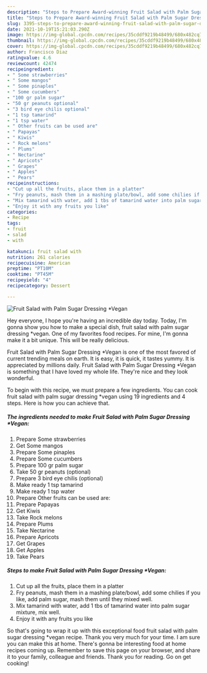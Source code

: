 ```yaml
---
description: "Steps to Prepare Award-winning Fruit Salad with Palm Sugar Dressing *Vegan"
title: "Steps to Prepare Award-winning Fruit Salad with Palm Sugar Dressing *Vegan"
slug: 3395-steps-to-prepare-award-winning-fruit-salad-with-palm-sugar-dressing-vegan
date: 2021-10-19T15:21:03.290Z
image: https://img-global.cpcdn.com/recipes/35cddf9219b48499/680x482cq70/fruit-salad-with-palm-sugar-dressing-vegan-recipe-main-photo.jpg
thumbnail: https://img-global.cpcdn.com/recipes/35cddf9219b48499/680x482cq70/fruit-salad-with-palm-sugar-dressing-vegan-recipe-main-photo.jpg
cover: https://img-global.cpcdn.com/recipes/35cddf9219b48499/680x482cq70/fruit-salad-with-palm-sugar-dressing-vegan-recipe-main-photo.jpg
author: Francisco Diaz
ratingvalue: 4.6
reviewcount: 42474
recipeingredient:
- " Some strawberries"
- " Some mangos"
- " Some pinaples"
- " Some cucumbers"
- "100 gr palm sugar"
- "50 gr peanuts optional"
- "3 bird eye chilis optional"
- "1 tsp tamarind"
- "1 tsp water"
- " Other fruits can be used are"
- " Papayas"
- " Kiwis"
- " Rock melons"
- " Plums"
- " Nectarine"
- " Apricots"
- " Grapes"
- " Apples"
- " Pears"
recipeinstructions:
- "Cut up all the fruits, place them in a platter"
- "Fry peanuts, mash them in a mashing plate/bowl, add some chilies if you like, add palm sugar, mash them until they mixed well."
- "Mix tamarind with water, add 1 tbs of tamarind water into palm sugar mixture, mix well."
- "Enjoy it with any fruits you like"
categories:
- Recipe
tags:
- fruit
- salad
- with

katakunci: fruit salad with 
nutrition: 261 calories
recipecuisine: American
preptime: "PT10M"
cooktime: "PT45M"
recipeyield: "4"
recipecategory: Dessert

---
```



![Fruit Salad with Palm Sugar Dressing *Vegan](https://img-global.cpcdn.com/recipes/35cddf9219b48499/680x482cq70/fruit-salad-with-palm-sugar-dressing-vegan-recipe-main-photo.jpg)

Hey everyone, I hope you're having an incredible day today. Today, I'm gonna show you how to make a special dish, fruit salad with palm sugar dressing *vegan. One of my favorites food recipes. For mine, I'm gonna make it a bit unique. This will be really delicious.

Fruit Salad with Palm Sugar Dressing *Vegan is one of the most favored of current trending meals on earth. It is easy, it is quick, it tastes yummy. It is appreciated by millions daily. Fruit Salad with Palm Sugar Dressing *Vegan is something that I have loved my whole life. They're nice and they look wonderful.




To begin with this recipe, we must prepare a few ingredients. You can cook fruit salad with palm sugar dressing *vegan using 19 ingredients and 4 steps. Here is how you can achieve that.

<!--inarticleads1-->

##### The ingredients needed to make Fruit Salad with Palm Sugar Dressing *Vegan:

1. Prepare  Some strawberries
1. Get  Some mangos
1. Prepare  Some pinaples
1. Prepare  Some cucumbers
1. Prepare 100 gr palm sugar
1. Take 50 gr peanuts (optional)
1. Prepare 3 bird eye chilis (optional)
1. Make ready 1 tsp tamarind
1. Make ready 1 tsp water
1. Prepare  Other fruits can be used are:
1. Prepare  Papayas
1. Get  Kiwis
1. Take  Rock melons
1. Prepare  Plums
1. Take  Nectarine
1. Prepare  Apricots
1. Get  Grapes
1. Get  Apples
1. Take  Pears




<!--inarticleads2-->

##### Steps to make Fruit Salad with Palm Sugar Dressing *Vegan:

1. Cut up all the fruits, place them in a platter
1. Fry peanuts, mash them in a mashing plate/bowl, add some chilies if you like, add palm sugar, mash them until they mixed well.
1. Mix tamarind with water, add 1 tbs of tamarind water into palm sugar mixture, mix well.
1. Enjoy it with any fruits you like




So that's going to wrap it up with this exceptional food fruit salad with palm sugar dressing *vegan recipe. Thank you very much for your time. I am sure you can make this at home. There's gonna be interesting food at home recipes coming up. Remember to save this page on your browser, and share it to your family, colleague and friends. Thank you for reading. Go on get cooking!
